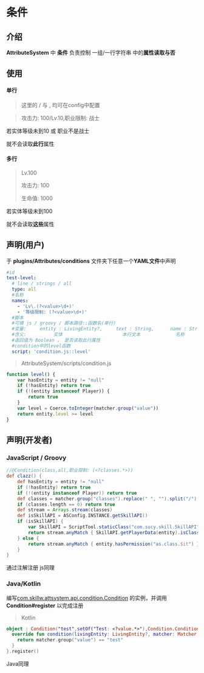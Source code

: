 # 条件

## 介绍

**AttributeSystem** 中 **条件** 负责控制 一组/一行字符串 中的**属性读取与否**

## 使用

#### 单行

> 这里的 / 与 , 均可在config中配置

> 攻击力: 100/Lv.10,职业限制: 战士

若实体等级未到10 或 职业不是战士

就不会读取**此行**属性

#### 多行

> Lv.100
> 
> 攻击力: 100
> 
> 生命值: 1000

若实体等级未到100

就不会读取**这些**属性

## 声明(用户)

于 **plugins/Attributes/conditions** 文件夹下任意一个**YAML文件**中声明

```yaml
#id
test-level:
  # line / strings / all
  type: all
  #名称
  names:
    - 'Lv\.(?<value>\d+)'
    - '等级限制: (?<value>\d+)'
  #脚本
  #可填 js / groovy / 脚本路径::函数名(单行)
  #变量:     entity : LivingEntity?,     text : String,      name : String
  #含义:          实体                      本行文本             名称
  #返回值为 Boolean ， 是否读取此行属性
  #condition中的level函数
  script: 'condition.js::level'
```

> AttributeSystem/scripts/condition.js

```javascript
function level() {
    var hasEntity = entity != "null"
    if (!hasEntity) return true
    if (!(entity instanceof Player)) {
        return true
    }
    var level = Coerce.toInteger(matcher.group("value"))
    return entity.level >= level
}
```

## 声明(开发者)

### JavaScript / Groovy

```groovy
//@Condition(class,all,职业限制: (<?classes.*>))
def clazz() {
    def hasEntity = entity != "null"
    if (!hasEntity) return true
    if (!(entity instanceof Player)) return true
    def classes = matcher.group("classes").replace(" ", "").split("/")
    if (classes.length == 0) return true
    def stream = Arrays.stream(classes)
    def isSkillAPI = ASConfig.INSTANCE.getSkillAPI()
    if (isSkillAPI) {
        var SkillAPI = ScriptTool.staticClass("com.sucy.skill.SkillAPI")
        return stream.anyMatch { SkillAPI.getPlayerData(entity).isClass(SkillAPI.getClass(it)) }
    } else {
        return stream.anyMatch { entity.hasPermission("as.class.$it") }
    }
}
```

通过注解注册 js同理

### Java/Kotlin

编写[com.skillw.attsystem.api.condition.Condition](http://book.skillw.com/attrsystem/doc/com/skillw/attsystem/api/condition/Condition.html) 的实例，并调用 **Condition#register** 以完成注册

> Kotlin

```kotlin
object : Condition("test",setOf("Test: <?value.*>"),Condition.ConditionType.ALL){
  override fun condition(livingEntity: LivingEntity?, matcher: Matcher, text: String): Boolean{
    return matcher.group("value") == "test"
  }
}.register()
```

Java同理

